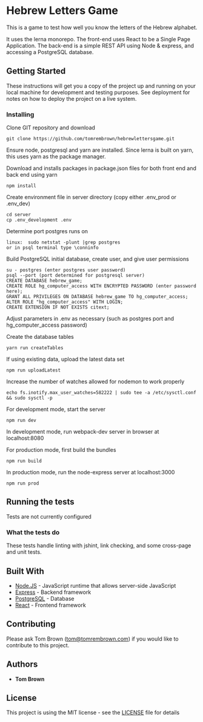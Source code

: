 # Hebrew Letters Game

This is a game to test how well you know the letters of the Hebrew alphabet.

It uses the lerna monorepo. The front-end uses React to be a Single Page Application. The back-end is a simple REST API using Node & express, and
accessing a PostgreSQL database.

## Getting Started

These instructions will get you a copy of the project up and running on your local machine for development and testing purposes. See deployment for notes on how to deploy the project on a live system.

### Installing

Clone GIT repository and download

```
git clone https://github.com/tomrembrown/hebrewlettersgame.git
```

Ensure node, postgresql and yarn are installed. Since lerna is built on yarn, this uses yarn as the package manager.

Download and installs packages in package.json files for both front end and back end using yarn

```
npm install
```

Create environment file in server directory (copy either .env_prod or .env_dev)

```
cd server
cp .env_development .env
```

Determine port postgres runs on

```
linux:  sudo netstat -plunt |grep postgres
or in psql terminal type \conninfo
```

Build PostgreSQL initial database, create user, and give user permissions

```
su - postgres (enter postgres user password)
psql --port (port determined for postgresql server)
CREATE DATABASE hebrew_game;
CREATE ROLE hg_computer_access WITH ENCRYPTED PASSWORD (enter password here);
GRANT ALL PRIVILEGES ON DATABASE hebrew_game TO hg_computer_access;
ALTER ROLE "hg_computer_access" WITH LOGIN;
CREATE EXTENSION IF NOT EXISTS citext;
```

Adjust parameters in .env as necessary (such as postgres port and hg_computer_access password)

Create the database tables

```
yarn run createTables
```

If using existing data, upload the latest data set

```
npm run uploadLatest
```

Increase the number of watches allowed for nodemon to work properly

```
echo fs.inotify.max_user_watches=582222 | sudo tee -a /etc/sysctl.conf && sudo sysctl -p
```

For development mode, start the server

```
npm run dev
```

In development mode, run webpack-dev server in browser at localhost:8080

For production mode, first build the bundles

```
npm run build
```

In production mode, run the node-express server at localhost:3000

```
npm run prod
```

## Running the tests

Tests are not currently configured

### What the tests do

These tests handle linting with jshint, link checking, and some cross-page and unit tests.

## Built With

- [Node.JS](https://nodejs.org/) - JavaScript runtime that allows server-side JavaScript
- [Express](https://expressjs.com/) - Backend framework
- [PostgreSQL](https://www.postgresql.org/) - Database
- [React](https://reactjs.org/) - Frontend framework

## Contributing

Please ask Tom Brown (tom@tomrembrown.com) if you would like to contribute to this project.

## Authors

- **Tom Brown**

## License

This project is using the MIT license - see the [LICENSE](LICENSE) file for details
